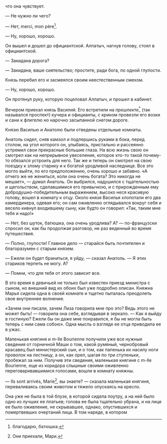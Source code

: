 что она чувствует.

— Не нужно ли чего?

— Нет, merci, mon père[^310].

— Ну, хорошо, хорошо.

Он вышел и дошел до официантской. Алпатыч, нагнув голову, стоял в официантской.

— Закидана дорога?

— Закидана, ваше сиятельство; простите, ради бога, по одной глупости.

Князь перебил его и засмеялся своим неестественным смехом.

— Ну, хорошо, хорошо.

Он протянул руку, которую поцеловал Алпатыч, и прошел в кабинет.

Вечером приехал князь Василий. Его встретили на *прешпекте*[<sup>\*</sup>](#c_131) (так назывался проспект) кучера и официанты, с криком провезли его возки и сани к флигелю но нарочно засыпанной снегом дороге.

Князю Василью и Анатолю были отведены отдельные комнаты.

Анатоль сидел, сняв камзол и подпершись руками в бока, перед столом, на угол которого он, улыбаясь, пристально и рассеянно устремил свои прекрасные большие глаза. На всю жизнь свою он смотрел как на непрерывное увеселение, которое кто-то такой почему-то обязался устроить для него. Так же и теперь он смотрел на свою поездку к злому старику и к богатой уродливой наследнице. Все это могло выйти, по его предположению, очень хорошо и забавно. «А отчего же не жениться, коли она очень богата? Это никогда не мешает», — думал Анатоль. Он выбрился, надушился с тщательностью и щегольством, сделавшимися его привычкою, и с прирожденным ему добродушно-победительным выражением, высоко неся красивую голову, вошел в комнату к отцу. Около князя Василья хлопотали его два камердинера, одевая его; он сам оживленно оглядывался вокруг себя и весело кивнул входившему сыну, как будто он говорил: «Так, таким мне тебя и надо!»

— Нет, без шуток, батюшка, она очень уродлива? А? — по-французски спросил он, как бы продолжая разговор, не раз веденный во время путешествия.

— Полно, глупости! Главное дело — старайся быть почтителен и благоразумен с старым князем.

— Ежели он будет браниться, я уйду, — сказал Анатоль. — Я этих стариков терпеть не могу. А?

— Помни, что для тебя от этого зависит все.

В это время в девичьей не только был известен приезд министра с сыном, но внешний вид их обоих был уже подробно описан. Княжна Марья сидела одна в своей комнате и тщетно пыталась преодолеть свое внутреннее волнение.

«Зачем они писали, зачем Лиза говорила мне про это? Ведь этого не может быть! — говорила она себе, взглядывая в зеркало. — Как я выйду в гостиную? Ежели бы он даже мне понравился, я бы не могла быть теперь с ним сама собою». Одна мысль о взгляде ее отца приводила ее в ужас.

Маленькая княгиня и m-lle Bourienne получили уже все нужные сведения от горничной Маши о том, какой румяный, чернобровый красавец был министерский сын, и о том, как папенька их насилу ноги проволок на лестницу, а он, как орел, шагая по три ступеньки, пробежал за ним. Получив эти сведения, маленькая княгиня с m-lle Bourienne, еще из коридора слышные своими оживленно переговаривавшимися голосами, вошли в комнату княжны.

— Ils sont arrivés, Marie[^311], вы знаете? — сказала маленькая княгиня, переваливаясь своим животом и тяжело опускаясь на кресло.

Она уже не была в той блузе, в которой сидела поутру, а на ней было одно из лучших ее платьев; голова ее была тщательно убрана, и на лице ее было оживление, не скрывавшее, однако, опустившихся и помертвевших очертаний лица. В том наряде, в котором

[^310]: благодарю, батюшка.

[^311]: Они приехали, Мари.